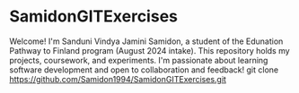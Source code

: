 # SamidonGITExercises
Welcome! I'm Sanduni Vindya Jamini Samidon, a student of the Edunation Pathway to Finland program (August 2024 intake). This repository holds my projects, coursework, and experiments. I'm passionate about learning software development and open to collaboration and feedback!
git clone https://github.com/Samidon1994/SamidonGITExercises.git
